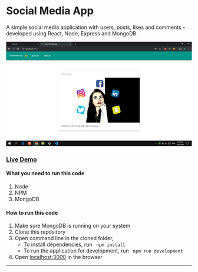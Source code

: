 # Social Media App

A simple social media application with users, posts, likes and comments - developed using React, Node, Express and MongoDB. 

![Social Media App](client/assets/images/home.png?raw=true "Social Media App")

### [Live Demo]("")

#### What you need to run this code
1. Node 
2. NPM
3. MongoDB

####  How to run this code
1. Make sure MongoDB is running on your system 
2. Clone this repository
3. Open command line in the cloned folder,
   - To install dependencies, run ```  npm install  ```
   - To run the application for development, run ```  npm run development  ```
4. Open [localhost:3000](http://localhost:3000/) in the browser
---- 
